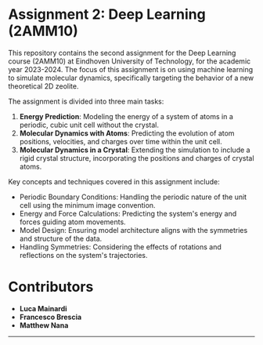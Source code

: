 # Assignment 2: Deep Learning (2AMM10)

This repository contains the second assignment for the Deep Learning course (2AMM10) at Eindhoven University of Technology, for the academic year 2023-2024. 
The focus of this assignment is on using machine learning to simulate molecular dynamics, specifically targeting the behavior of a new theoretical 2D zeolite.

The assignment is divided into three main tasks:
1. **Energy Prediction**: Modeling the energy of a system of atoms in a periodic, cubic unit cell without the crystal.
2. **Molecular Dynamics with Atoms**: Predicting the evolution of atom positions, velocities, and charges over time within the unit cell.
3. **Molecular Dynamics in a Crystal**: Extending the simulation to include a rigid crystal structure, incorporating the positions and charges of crystal atoms.

Key concepts and techniques covered in this assignment include:
- Periodic Boundary Conditions: Handling the periodic nature of the unit cell using the minimum image convention.
- Energy and Force Calculations: Predicting the system's energy and forces guiding atom movements.
- Model Design: Ensuring model architecture aligns with the symmetries and structure of the data.
- Handling Symmetries: Considering the effects of rotations and reflections on the system's trajectories.

# Contributors
- **Luca Mainardi**
- **Francesco Brescia**
- **Matthew Nana**

---

